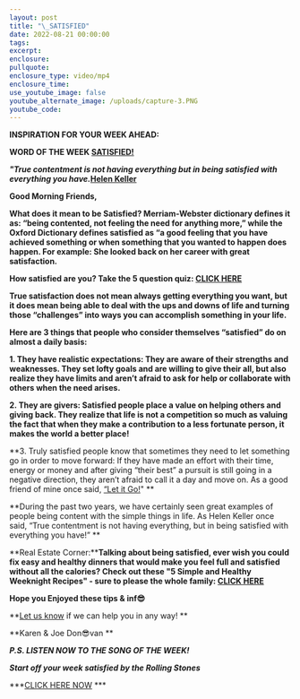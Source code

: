 ```yaml
---
layout: post
title: "\_SATISFIED"
date: 2022-08-21 00:00:00
tags:
excerpt:
enclosure:
pullquote:
enclosure_type: video/mp4
enclosure_time:
use_youtube_image: false
youtube_alternate_image: /uploads/capture-3.PNG
youtube_code:
---
```

**INSPIRATION FOR YOUR WEEK AHEAD:**

**WORD OF THE WEEK [SATISFIED\!](https://www.oprah.com/oprahshow/are-you-satisfied-with-life-and-happiness-test_1#:~:text=1.%20In%20most%20ways%2C%20my%20life%20is%20close,positive%29%203.%20I%20am%20satisfied%20with%20my%20life.)**

***"True contentment is not having everything but in being satisfied with everything you have.*[Helen Keller](https://en.wikipedia.org/wiki/Helen_Keller#:~:text=Helen%20Adams%20Keller%20%28contracted%20English%20Braille%3A%20%E2%A0%A0%E2%A0%93%E2%A0%91%E2%A0%87%E2%A0%A2%E2%A0%80%E2%A0%A0%E2%A0%85%E2%A0%91%E2%A0%87%E2%A0%87%E2%A0%BB%3B%20American,of%20illness%20at%20the%20age%20of%2019%20months.)**

**Good Morning Friends,**

**What does it mean to be Satisfied? Merriam-Webster dictionary defines it as: “being contented, not feeling the need for anything more,” while the Oxford Dictionary defines satisfied as “a good feeling that you have achieved something or when something that you wanted to happen does happen. For example: She looked back on her career with great satisfaction.**

**How satisfied are you? Take the 5 question quiz: [CLICK HERE](https://www.oprah.com/oprahshow/are-you-satisfied-with-life-and-happiness-test_1#:~:text=1.%20In%20most%20ways%2C%20my%20life%20is%20close,positive%29%203.%20I%20am%20satisfied%20with%20my%20life.)**

**True satisfaction does not mean always getting everything you want, but it does mean being able to deal with the ups and downs of life and turning those “challenges” into ways you can accomplish something in your life.**

**Here are 3 things that people who consider themselves “satisfied” do on almost a daily basis:**

**1\. They have realistic expectations: They are aware of their strengths and weaknesses. They set lofty goals and are willing to give their all, but also realize they have limits and aren’t afraid to ask for help or collaborate with others when the need arises.**

**2\. They are givers: Satisfied people place a value on helping others and giving back. They realize that life is not a competition so much as valuing the fact that when they make a contribution to a less fortunate person, it makes the world a better place\!**

**3\. Truly satisfied people know that sometimes they need to let something go in order to move forward: If they have made an effort with their time, energy or money and after giving “their best” a pursuit is still going in a negative direction, they aren’t afraid to call it a day and move on. As a good friend of mine once said, [“Let it Go\!](https://youtu.be/L0MK7qz13bU?t=72)" **

**During the past two years, we have certainly seen great examples of people being content with the simple things in life. As Helen Keller once said, “True contentment is not having everything, but in being satisfied with everything you have\!” **

**Real Estate Corner:****Talking about being satisfied, ever wish you could fix easy and healthy dinners that would make you feel full and satisfied without all the calories? Check out these "5 Simple and Healthy Weeknight Recipes" - sure to please the whole family: [CLICK HERE](https://www.sidechef.com/meal-plans/1572/5-simple-and-healthy-weeknight-recipes/)**

**Hope you Enjoyed these tips & inf😎**

**[Let us know](https://tampabayrealestatevideoblog.com/contact) if we can help you in any way\! **

**Karen & Joe Don😎van **

 ***P.S. LISTEN NOW TO THE SONG OF THE WEEK\!***

 ***Start off your week satisfied by the Rolling Stones***

 ***[CLICK HERE NOW](https://youtu.be/NEjkftp7J7I) ***